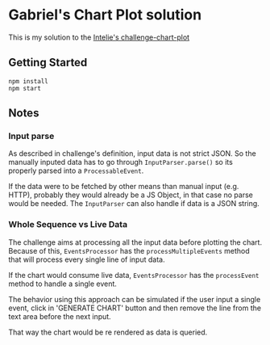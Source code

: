# Gabriel's Chart Plot solution

This is my solution to the [Intelie's challenge-chart-plot](https://github.com/intelie/challenge-chart-plot)

## Getting Started

```
npm install
npm start
```

## Notes

### Input parse

As described in challenge's definition, input data is not strict JSON. So the manually inputed data has to go through `InputParser.parse()` so its properly parsed into a `ProcessableEvent`.

If the data were to be fetched by other means than manual input (e.g. HTTP), probably they would already be a JS Object, in that case no parse would be needed. The `InputParser` can also handle if data is a JSON string.

### Whole Sequence vs Live Data

The challenge aims at processing all the input data before plotting the chart. Because of this, `EventsProcessor` has the `processMultipleEvents` method that will process every single line of input data.

If the chart would consume live data, `EventsProcessor` has the `processEvent` method to handle a single event.

The behavior using this approach can be simulated if the user input a single event, click in 'GENERATE CHART' button and then remove the line from the text area before the next input.

That way the chart would be re rendered as data is queried.
